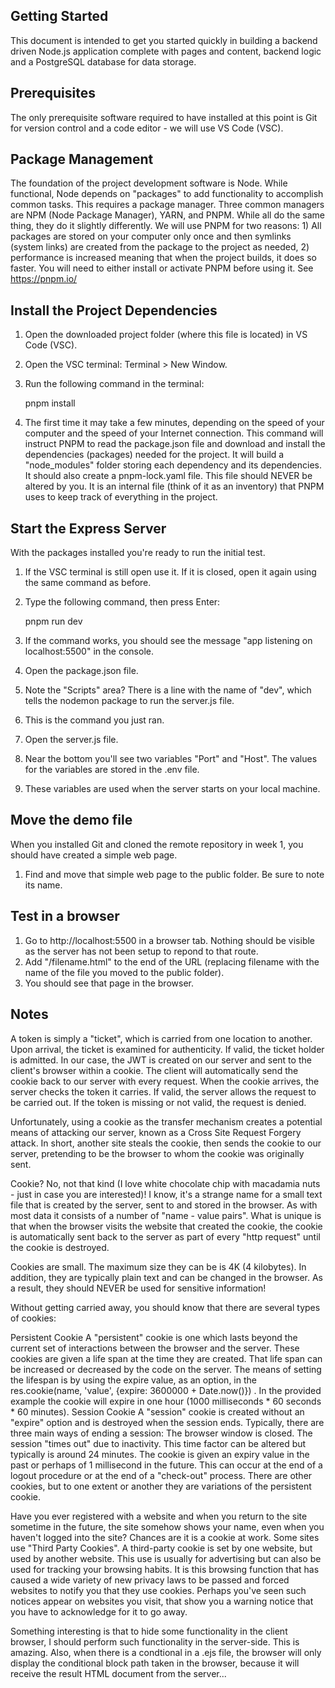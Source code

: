 ## Getting Started

This document is intended to get you started quickly in building a backend driven Node.js application complete with pages and content, backend logic and a PostgreSQL database for data storage.
## Prerequisites

The only prerequisite software required to have installed at this point is Git for version control and a code editor - we will use VS Code (VSC).

## Package Management

The foundation of the project development software is Node. While functional, Node depends on "packages" to add functionality to accomplish common tasks. This requires a package manager. Three common managers are NPM (Node Package Manager), YARN, and PNPM. While all do the same thing, they do it slightly differently. We will use PNPM for two reasons: 1) All packages are stored on your computer only once and then symlinks (system links) are created from the package to the project as needed, 2) performance is increased meaning that when the project builds, it does so faster.
You will need to either install or activate PNPM before using it. See https://pnpm.io/

## Install the Project Dependencies

1. Open the downloaded project folder (where this file is located) in VS Code (VSC).
2. Open the VSC terminal: Terminal > New Window.
3. Run the following command in the terminal:

    pnpm install

4. The first time it may take a few minutes, depending on the speed of your computer and the speed of your Internet connection. This command will instruct PNPM to read the package.json file and download and install the dependencies (packages) needed for the project. It will build a "node_modules" folder storing each dependency and its dependencies. It should also create a pnpm-lock.yaml file. This file should NEVER be altered by you. It is an internal file (think of it as an inventory) that PNPM uses to keep track of everything in the project.

## Start the Express Server

With the packages installed you're ready to run the initial test.
1. If the VSC terminal is still open use it. If it is closed, open it again using the same command as before.
2. Type the following command, then press Enter:

    pnpm run dev

3. If the command works, you should see the message "app listening on localhost:5500" in the console.
4. Open the package.json file.
5. Note the "Scripts" area? There is a line with the name of "dev", which tells the nodemon package to run the server.js file.
6. This is the command you just ran.
7. Open the server.js file.
8. Near the bottom you'll see two variables "Port" and "Host". The values for the variables are stored in the .env file.
9. These variables are used when the server starts on your local machine.

## Move the demo file

When you installed Git and cloned the remote repository in week 1, you should have created a simple web page.
1. Find and move that simple web page to the public folder. Be sure to note its name.
## Test in a browser

1. Go to http://localhost:5500 in a browser tab. Nothing should be visible as the server has not been setup to repond to that route.
2. Add "/filename.html" to the end of the URL (replacing filename with the name of the file you moved to the public folder).
3. You should see that page in the browser.

## Notes
A token is simply a "ticket", which is carried from one location to another. Upon arrival, the ticket is examined for authenticity. If valid, the ticket holder is admitted. In our case, the JWT is created on our server and sent to the client's browser within a cookie. The client will automatically send the cookie back to our server with every request. When the cookie arrives, the server checks the token it carries. If valid, the server allows the request to be carried out. If the token is missing or not valid, the request is denied.

Unfortunately, using a cookie as the transfer mechanism creates a potential means of attacking our server, known as a Cross Site Request Forgery attack. In short, another site steals the cookie, then sends the cookie to our server, pretending to be the browser to whom the cookie was originally sent.

Cookie? No, not that kind (I love white chocolate chip with macadamia nuts - just in case you are interested)! I know, it's a strange name for a small text file that is created by the server, sent to and stored in the browser. As with most data it consists of a number of "name - value pairs". What is unique is that when the browser visits the website that created the cookie, the cookie is automatically sent back to the server as part of every "http request" until the cookie is destroyed.

Cookies are small. The maximum size they can be is 4K (4 kilobytes). In addition, they are typically plain text and can be changed in the browser. As a result, they should NEVER be used for sensitive information!

Without getting carried away, you should know that there are several types of cookies:

Persistent Cookie
A "persistent" cookie is one which lasts beyond the current set of interactions between the browser and the server. These cookies are given a life span at the time they are created. That life span can be increased or decreased by the code on the server. The means of setting the lifespan is by using the expire value, as an option, in the res.cookie(name, 'value', {expire: 3600000 + Date.now()}) . In the provided example the cookie will expire in one hour (1000 milliseconds * 60 seconds * 60 minutes).
Session Cookie
A "session" cookie is created without an "expire" option and is destroyed when the session ends. Typically, there are three main ways of ending a session:
The browser window is closed.
The session "times out" due to inactivity. This time factor can be altered but typically is around 24 minutes.
The cookie is given an expiry value in the past or perhaps of 1 millisecond in the future. This can occur at the end of a logout procedure or at the end of a "check-out" process.
There are other cookies, but to one extent or another they are variations of the persistent cookie.

Have you ever registered with a website and when you return to the site sometime in the future, the site somehow shows your name, even when you haven't logged into the site? Chances are it is a cookie at work. Some sites use "Third Party Cookies". A third-party cookie is set by one website, but used by another website. This use is usually for advertising but can also be used for tracking your browsing habits. It is this browsing function that has caused a wide variety of new privacy laws to be passed and forced websites to notify you that they use cookies. Perhaps you've seen such notices appear on websites you visit, that show you a warning notice that you have to acknowledge for it to go away.

Something interesting is that to hide some functionality in the client browser, I should perform such functionality in the server-side. This is amazing. Also, when there is a condtional in a .ejs file, the browser will only display the conditional block path taken in the browser, because it will receive the result HTML document from the server...